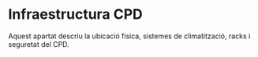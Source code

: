# Infraestructura CPD

Aquest apartat descriu la ubicació física, sistemes de climatització, racks i seguretat del CPD.
